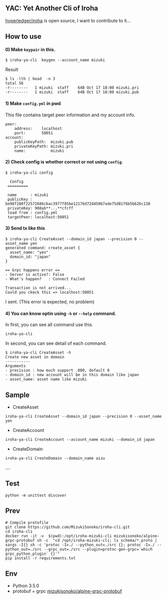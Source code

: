 
## YAC: Yet Another Cli of Iroha

[hyperledger/iroha](https://github.com/hyperledger/iroha) is open source, I want to contribute to it...  

## How to use

#### 0) Make `keypair` in this.
```
$ iroha-ya-cli  keygen --account_name mizuki
```
Result
```
$ ls -lth | head  -n 3
total 56
-r--------   1 mizuki  staff    64B Oct 17 18:00 mizuki.pri
-r--------   1 mizuki  staff    64B Oct 17 18:00 mizuki.pub
```


#### 1) Make `config.yml` in pwd
This file contains target peer information and my account info.
```config
peer:
    address:    localhost
    port:       50051
account:
    publicKeyPath:  mizuki.pub
    privateKeyPath: mizuki.pri
    name:           mizuki
```


####  2) Check config is whether correct or not using `config`. 

```
$ iroha-ya-cli config

  Config  
 =========

 name      : mizuki
 publicKey : be98f280f22572686cbac3977f85be12176d72d45067ade75d81f6b5b626c138
 privateKey: 908ab**...**cfcff
 load from : config.yml
 targetPeer: localhost:50051

```

#### 3) Send tx like this

```
$ iroha-ya-cli CreateAsset --domain_id japan --precision 0 --asset_name yen
generated command: create_asset {
  asset_name: "yen"
  domain_id: "japan"
}

== Grpc happens error ==
- Server is active?: False 
- What's happen?   : Connect Failed 

Transaction is not arrived...
Could you ckeck this => localhost:50051

```
I sent. (This error is expected, no problem)

#### 4) You can know optin using `-h` or `--help` command.

In first, you can see all command use this.
```
iroha-ya-cli
```

In second, you can see detail of each command.
```
$ iroha-ya-cli CreateAsset -h
Create new asset in domain
-----------
Arguments
- precision : how much support .000, default 0
- domain_id : new account will be in this domain like japan
- asset_name: asset name like mizuki
```
 
## Sample

- CreateAsset 
```
iroha-ya-cli CreateAsset --domain_id japan --precision 0 --asset_name yen
```

- CreateAccount

```
iroha-ya-cli CreateAccount --account_name mizuki --domain_id japan
```

- CreateDomain

```
iroha-ya-cli CreateDomain --domain_name aizu
```

....


## Test
```
python -m unittest discover
```

## Prev
```
# Compile protofile 
git clone https://github.com/MizukiSonoko/iroha-cli.git
cd iroha-cli
docker run -it -v  $(pwd):/opt/iroha-mizuki-cli mizukisonoko/alpine-grpc-protobuf sh -c  "cd /opt/iroha-mizuki-cli; ls schema/*.proto | xargs -I{} sh -c 'protoc -I=./ --python_out=./src {}; protoc -I=./ --python_out=./src --grpc_out=./src --plugin=protoc-gen-grpc=`which grpc_python_plugin` {}'"
pip install -r requirements.txt 
```




## Env
- Python 3.5.0
- protobuf + grpc [mizukisonoko/alpine-grpc-protobuf](https://github.com/MizukiSonoko/alpine-grpc-protobuf)

